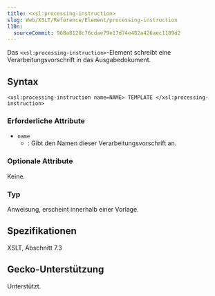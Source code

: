 ```yaml
---
title: <xsl:processing-instruction>
slug: Web/XSLT/Reference/Element/processing-instruction
l10n:
  sourceCommit: 968a8128c76cdae79e17d74e482a426aec1189d2
---
```


Das `<xsl:processing-instruction>`-Element schreibt eine Verarbeitungsvorschrift in das Ausgabedokument.

## Syntax

`<xsl:processing-instruction name=NAME> TEMPLATE </xsl:processing-instruction>`

### Erforderliche Attribute

- `name`
  - : Gibt den Namen dieser Verarbeitungsvorschrift an.

### Optionale Attribute

Keine.

### Typ

Anweisung, erscheint innerhalb einer Vorlage.

## Spezifikationen

XSLT, Abschnitt 7.3

## Gecko-Unterstützung

Unterstützt.
